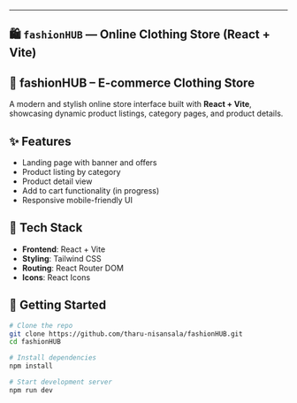 
---

## 🛍️  `fashionHUB` — Online Clothing Store (React + Vite)

## 👗 fashionHUB – E-commerce Clothing Store

A modern and stylish online store interface built with **React + Vite**, showcasing dynamic product listings, category pages, and product details.

## ✨ Features
- Landing page with banner and offers
- Product listing by category
- Product detail view
- Add to cart functionality (in progress)
- Responsive mobile-friendly UI

## 🔧 Tech Stack
- **Frontend**: React + Vite
- **Styling**: Tailwind CSS
- **Routing**: React Router DOM
- **Icons**: React Icons




## 🚀 Getting Started

```bash
# Clone the repo
git clone https://github.com/tharu-nisansala/fashionHUB.git
cd fashionHUB

# Install dependencies
npm install

# Start development server
npm run dev
